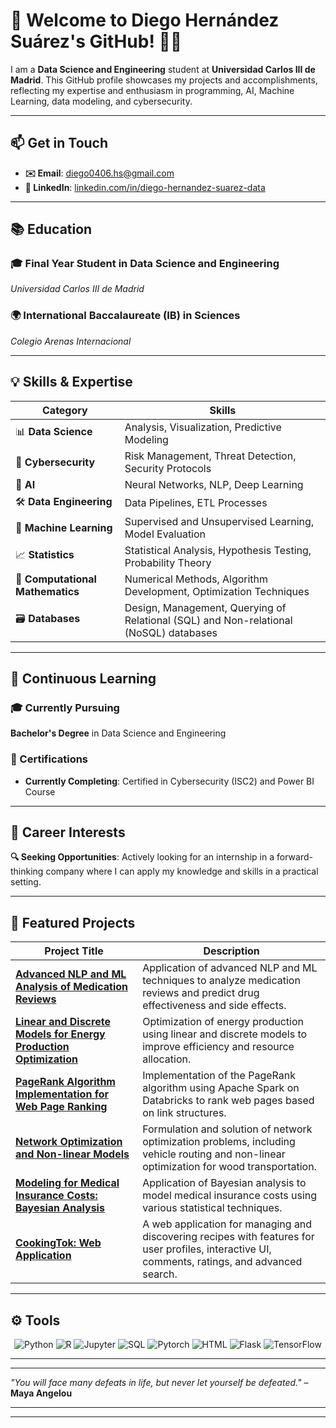 # 🌟 Welcome to Diego Hernández Suárez's GitHub! 👾👋

I am a **Data Science and Engineering** student at **Universidad Carlos III de Madrid**. This GitHub profile showcases my projects and accomplishments, reflecting my expertise and enthusiasm in programming, AI, Machine Learning, data modeling, and cybersecurity.  

---

## 📫 Get in Touch
- **✉️ Email**: [diego0406.hs@gmail.com](mailto:diego0406.hs@gmail.com)
- **🔗 LinkedIn**: [linkedin.com/in/diego-hernandez-suarez-data](https://linkedin.com/in/diego-hernandez-suarez-data)

---

## 📚 Education
### 🎓 Final Year Student in **Data Science and Engineering**  
_Universidad Carlos III de Madrid_

### 🌍 International Baccalaureate (IB) in **Sciences**  
_Colegio Arenas Internacional_

---

## 💡 Skills & Expertise

| **Category**         | **Skills**                                                  |
|----------------------|-------------------------------------------------------------|
| 📊 **Data Science**  | Analysis, Visualization, Predictive Modeling               |
| 🔐 **Cybersecurity** | Risk Management, Threat Detection, Security Protocols       |
| 🤖 **AI**            | Neural Networks, NLP, Deep Learning                        |
| 🛠️ **Data Engineering** | Data Pipelines, ETL Processes      |
| 🧠 **Machine Learning** | Supervised and Unsupervised Learning, Model Evaluation   |
| 📈 **Statistics**    | Statistical Analysis, Hypothesis Testing, Probability Theory|
| 🔢 **Computational Mathematics** | Numerical Methods, Algorithm Development, Optimization Techniques |
| 🗃️ **Databases**     | Design, Management, Querying of Relational (SQL) and Non-relational (NoSQL) databases |

---

## 🌱 Continuous Learning

### 🎓 Currently Pursuing
**Bachelor's Degree** in Data Science and Engineering

### 🏅 Certifications
- **Currently Completing**: Certified in Cybersecurity (ISC2) and Power BI Course

---

## 🚀 Career Interests
**🔍 Seeking Opportunities**: Actively looking for an internship in a forward-thinking company where I can apply my knowledge and skills in a practical setting.

---

## 📂 Featured Projects

| **Project Title**                                                                                                                            | **Description**                                                                                         |
|----------------------------------------------------------------------------------------------------------------------------------------------|---------------------------------------------------------------------------------------------------------|
| [**Advanced NLP and ML Analysis of Medication Reviews**](https://github.com/Diego-HernSua/Drugs_Reviews_NLP_ML) | Application of advanced NLP and ML techniques to analyze medication reviews and predict drug effectiveness and side effects. |
| [**Linear and Discrete Models for Energy Production Optimization**](https://github.com/Diego-HernSua/Linear_Discrete_Models_Energy_Production_Optimization) | Optimization of energy production using linear and discrete models to improve efficiency and resource allocation. |
| [**PageRank Algorithm Implementation for Web Page Ranking**](https://github.com/Diego-HernSua/Page_Rank_Wikipedia)                                                                      | Implementation of the PageRank algorithm using Apache Spark on Databricks to rank web pages based on link structures. |
| [**Network Optimization and Non-linear Models**](https://github.com/Diego-HernSua/Network_Optimization_and_Non-linear-Models)           | Formulation and solution of network optimization problems, including vehicle routing and non-linear optimization for wood transportation. |
| [**Modeling for Medical Insurance Costs: Bayesian Analysis**](https://github.com/Diego-HernSua/Modeling_for_Medical_Insurance_Costs_Bayesian) | Application of Bayesian analysis to model medical insurance costs using various statistical techniques. |
| [**CookingTok: Web Application**](https://github.com/Diego-HernSua/Cooking_Web_App/tree/main) | A web application for managing and discovering recipes with features for user profiles, interactive UI, comments, ratings, and advanced search. |


---


## ⚙️ Tools

<p align="center">
  <img src="https://img.shields.io/badge/-Python-3776AB?logo=python&logoColor=white&style=for-the-badge" alt="Python" />
  <img src="https://img.shields.io/badge/-R-276DC3?logo=r&logoColor=white&style=for-the-badge" alt="R" />
  <img src="https://img.shields.io/badge/-Jupyter-0081CB?logo=jupyter&logoColor=white&style=for-the-badge" alt="Jupyter" />
  <img src="https://img.shields.io/badge/-SQL-4479A1?logo=mysql&logoColor=white&style=for-the-badge" alt="SQL" />
  <img src="https://img.shields.io/badge/-PyTorch-EE4C2C?logo=pytorch&logoColor=white&style=for-the-badge" alt="Pytorch" />
  <img src="https://img.shields.io/badge/-HTML-E34F26?logo=html5&logoColor=white&style=for-the-badge" alt="HTML" />
  <img src="https://img.shields.io/badge/-Flask-000000?logo=flask&logoColor=white&style=for-the-badge" alt="Flask" />
  <img src="https://img.shields.io/badge/-TensorFlow-FF6F00?logo=tensorflow&logoColor=white&style=for-the-badge" alt="TensorFlow" />
</p>


---
---

_"You will face many defeats in life, but never let yourself be defeated."_ – **Maya Angelou**

---
---
